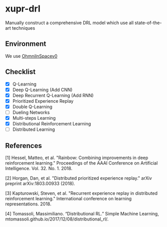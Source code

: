 # xupr-drl
Manually construct a comprehensive DRL model which use all state-of-the-art techniques

## Environment

We use [OhmniInSpacev0](https://github.com/tphanson/tf-agent-labs/tree/c51)

## Checklist
- [x] Q-Learning
- [x] Deep Q-Learning (Add CNN)
- [x] Deep Recurrent Q-Learning (Add RNN)
- [x] Prioritized Experience Replay
- [x] Double Q-Learning
- [ ] Dueling Networks
- [x] Multi-steps Learning
- [x] Distributional Reinforcement Learning
- [ ] Distributed Learning

## References

[1] Hessel, Matteo, et al. "Rainbow: Combining improvements in deep reinforcement learning." Proceedings of the AAAI Conference on Artificial Intelligence. Vol. 32. No. 1. 2018.

[2] Horgan, Dan, et al. "Distributed prioritized experience replay." arXiv preprint arXiv:1803.00933 (2018).

[3] Kapturowski, Steven, et al. "Recurrent experience replay in distributed reinforcement learning." International conference on learning representations. 2018.

[4] Tomassoli, Massimiliano. “Distributional RL.” Simple Machine Learning, mtomassoli.github.io/2017/12/08/distributional_rl/.